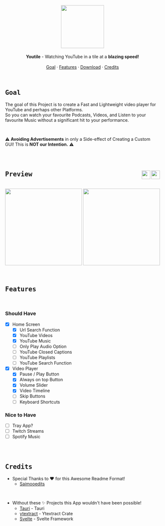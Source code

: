 <h1 align="center">
    <div align="center">
        <img width=140 src="https://github.com/mxcop/youtile/blob/main/.github/logo.png"> 
    </div>
</h1>


<div align="center">
    <b>Youtile</b> - Watching YouTube in a tile at a <b>blazing speed!</b><br>
</div>

<br>

<div align="center">
    <a href="#goal">Goal</a>
    ·
    <a href="#features">Features</a>
    ·
    <a href="https://github.com/mxcop/youtile/releases">Download</a>
    ·
    <a href="#credits">Credits</a>
</div>

<br>

<br>

## <samp><b>Goal</b></samp>

The goal of this Project is to create a Fast and Lightweight video player for YouTube and perhaps other Platforms.<br>
So you can watch your favourite Podcasts, Videos, and Listen to your favourite Music without a significant hit to your performance.<br>

<br>

⚠️ **Avoiding Advertisements** in only a Side-effect of Creating a Custom GUI! This is **NOT our Intention.** ⚠️

<br>

<br>

## <samp><b>Preview</b></samp> <img src="https://img.shields.io/github/stars/mxcop/youtile?color=%238AB4F8&labelColor=101012&label=stars&style=for-the-badge" height=28 align="right" /> <img src="https://img.shields.io/github/downloads/mxcop/youtile?color=%238AB4F8&labelColor=101012&label=downloads&style=for-the-badge" height=28 align="right" />

<br>

<div align="center">
    <img height=250 src="https://github.com/mxcop/youtile/blob/main/.github/home-page.png">  
    <img height=250 src="https://github.com/mxcop/youtile/blob/main/.github/theater-page.png">
</div>

<br>

<br>

## <samp><b>Features</b></samp>

<br>

### Should Have

- [x] Home Screen
    - [x] Url Search Function
    - [x] YouTube Videos
    - [x] YouTube Music
    - [ ] Only Play Audio Option
    - [ ] YouTube Closed Captions
    - [ ] YouTube Playlists
    - [ ] YouTube Search Function
- [x] Video Player
    - [x] Pause / Play Button
    - [x] Always on top Button
    - [x] Volume Slider
    - [x] Video Timeline
    - [ ] Skip Buttons
    - [ ] Keyboard Shortcuts

### Nice to Have

- [ ] Tray App?
- [ ] Twitch Streams
- [ ] Spotify Music

<br>

<br>

## <samp><b>Credits</b></samp>

* Special Thanks to :heart: for this Awesome Readme Format!
    * [Saimooedits](https://github.com/saimoomedits)

<br>

* Without these :sparkles: Projects this App wouldn't have been possible!
    * [Tauri](https://github.com/tauri-apps/tauri) - Tauri
    * [ytextract](https://github.com/ATiltedTree/ytextract) - Ytextract Crate
    * [Svelte](https://github.com/sveltejs/svelte) - Svelte Framework

<br>
